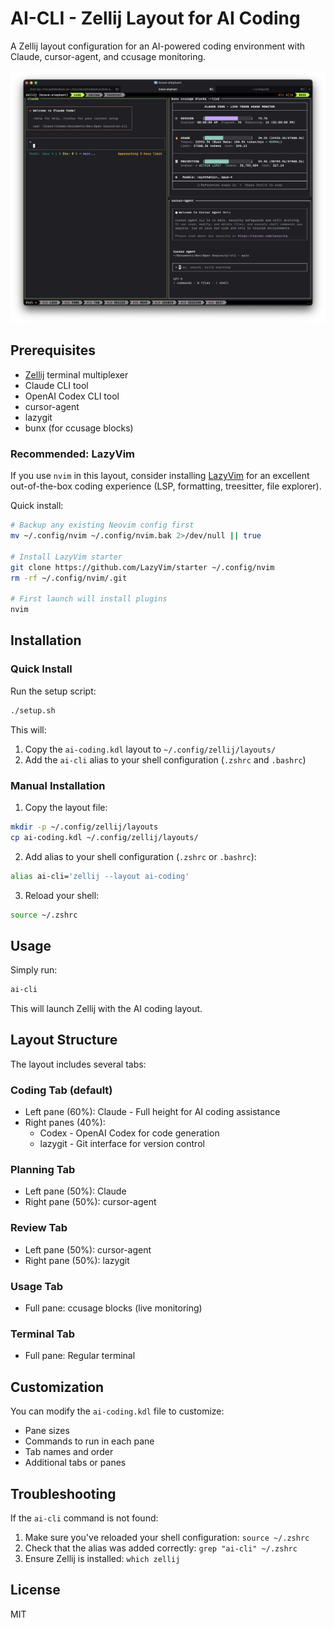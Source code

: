 # AI-CLI - Zellij Layout for AI Coding

A Zellij layout configuration for an AI-powered coding environment with Claude, cursor-agent, and ccusage monitoring.

![AI-CLI](image.png)

## Prerequisites

- [Zellij](https://zellij.dev/documentation/installation) terminal multiplexer
- Claude CLI tool
- OpenAI Codex CLI tool
- cursor-agent
- lazygit
- bunx (for ccusage blocks)

### Recommended: LazyVim
If you use `nvim` in this layout, consider installing [LazyVim](https://lazyvim.org) for an excellent out-of-the-box coding experience (LSP, formatting, treesitter, file explorer).

Quick install:
```bash
# Backup any existing Neovim config first
mv ~/.config/nvim ~/.config/nvim.bak 2>/dev/null || true

# Install LazyVim starter
git clone https://github.com/LazyVim/starter ~/.config/nvim
rm -rf ~/.config/nvim/.git

# First launch will install plugins
nvim
```

## Installation

### Quick Install

Run the setup script:

```bash
./setup.sh
```

This will:
1. Copy the `ai-coding.kdl` layout to `~/.config/zellij/layouts/`
2. Add the `ai-cli` alias to your shell configuration (`.zshrc` and `.bashrc`)

### Manual Installation

1. Copy the layout file:
```bash
mkdir -p ~/.config/zellij/layouts
cp ai-coding.kdl ~/.config/zellij/layouts/
```

2. Add alias to your shell configuration (`.zshrc` or `.bashrc`):
```bash
alias ai-cli='zellij --layout ai-coding'
```

3. Reload your shell:
```bash
source ~/.zshrc
```

## Usage

Simply run:
```bash
ai-cli
```

This will launch Zellij with the AI coding layout.

## Layout Structure

The layout includes several tabs:

### Coding Tab (default)
- Left pane (60%): Claude - Full height for AI coding assistance
- Right panes (40%): 
  - Codex - OpenAI Codex for code generation
  - lazygit - Git interface for version control

### Planning Tab
- Left pane (50%): Claude
- Right pane (50%): cursor-agent

### Review Tab
- Left pane (50%): cursor-agent
- Right pane (50%): lazygit

### Usage Tab
- Full pane: ccusage blocks (live monitoring)

### Terminal Tab
- Full pane: Regular terminal

## Customization

You can modify the `ai-coding.kdl` file to customize:
- Pane sizes
- Commands to run in each pane
- Tab names and order
- Additional tabs or panes

## Troubleshooting

If the `ai-cli` command is not found:
1. Make sure you've reloaded your shell configuration: `source ~/.zshrc`
2. Check that the alias was added correctly: `grep "ai-cli" ~/.zshrc`
3. Ensure Zellij is installed: `which zellij`

## License

MIT